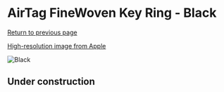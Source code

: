 # AirTag FineWoven Key Ring - Black

[Return to previous page](/airtag)

[High-resolution image from Apple](https://store.storeimages.cdn-apple.com/8756/as-images.apple.com/is/MT2H3?wid=4500&hei=4500&fmt=png)

<div style="width: 512px"><img src="/almost_uncompressed/MT2H3.webp" alt="Black"></div>

## Under construction
